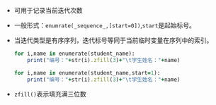 - 可用于记录当前迭代次数
- 一般形式：`enumrate(_sequence_,[start=0])`,`start`是起始标号。
- 当迭代类型是有序序列，迭代标号等同于当前临时变量在序列中的索引。
    ```ruby
    for i,name in enumerate(student_name):
        print("编号："+str(i).zfill(3)+"\t学生姓名："+name)
    
    for i,name in enumerate(student_name,start=1):
        print("编号："+str(i).zfill(3)+"\t学生姓名："+name)
    ```

- `zfill()`表示填充满三位数
